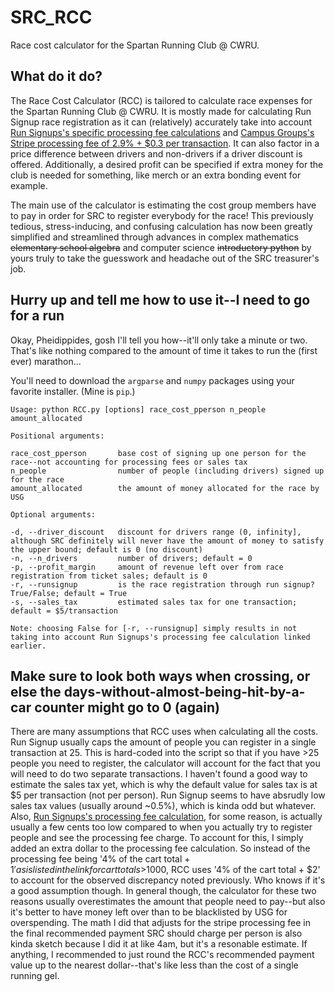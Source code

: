 # SRC_RCC
Race cost calculator for the Spartan Running Club @ CWRU.

## What do it do?
The Race Cost Calculator (RCC) is tailored to calculate race expenses for the Spartan Running Club @ CWRU. It is mostly made for calculating Run Signup race registration as it can (relatively) accurately take into account [Run Signups's specific processing fee calculations](https://info.runsignup.com/pricing/) and [Campus Groups's Stripe processing fee of 2.9% + $0.3 per transaction](https://case.edu/studentlife/services/campusgroups/online-payments). It can also factor in a price difference between drivers and non-drivers if a driver discount is offered. Additionally, a desired profit can be specified if extra money for the club is needed for something, like merch or an extra bonding event for example. 

The main use of the calculator is estimating the cost group members have to pay in order for SRC to register everybody for the race! This previously tedious, stress-inducing, and confusing calculation has now been greatly simplified and streamlined through advances in complex mathematics ~~elementary school algebra~~ and computer science ~~introductory python~~ by yours truly to take the guesswork and headache out of the SRC treasurer's job.

## Hurry up and tell me how to use it--I need to go for a run
Okay, Pheidippides, gosh I'll tell you how--it'll only take a minute or two. That's like nothing compared to the amount of time it takes to run the (first ever) marathon...

You'll need to download the `argparse` and `numpy` packages using your favorite installer. (Mine is `pip`.)
```
Usage: python RCC.py [options] race_cost_pperson n_people amount_allocated

Positional arguments:

race_cost_pperson       base cost of signing up one person for the race--not accounting for processing fees or sales tax
n_people                number of people (including drivers) signed up for the race
amount_allocated        the amount of money allocated for the race by USG

Optional arguments:

-d, --driver_discount   discount for drivers range (0, infinity], although SRC definitely will never have the amount of money to satisfy the upper bound; default is 0 (no discount)
-n, --n_drivers         number of drivers; default = 0
-p, --profit_margin     amount of revenue left over from race registration from ticket sales; default is 0
-r, --runsignup         is the race registration through run signup? True/False; default = True
-s, --sales_tax         estimated sales tax for one transaction; default = $5/transaction

Note: choosing False for [-r, --runsignup] simply results in not taking into account Run Signups's processing fee calculation linked earlier. 
```

## Make sure to look both ways when crossing, or else the days-without-almost-being-hit-by-a-car counter might go to 0 (again)
There are many assumptions that RCC uses when calculating all the costs. Run Signup usually caps the amount of people you can register in a single transaction at 25. This is hard-coded into the script so that if you have >25 people you need to register, the calculator will account for the fact that you will need to do two separate transactions. I haven't found a good way to estimate the sales tax yet, which is why the default value for sales tax is at $5 per transaction (not per person). Run Signup seems to have absrudly low sales tax values (usually around ~0.5%), which is kinda odd but whatever. Also, [Run Signups's processing fee calculation](https://info.runsignup.com/pricing/), for some reason, is actually usually a few cents too low compared to when you actually try to register people and see the processing fee charge. To account for this, I simply added an extra dollar to the processing fee calculation. So instead of the processing fee being '4% of the cart total + $1' as is listed in the link for cart totals >$1000, RCC uses '4% of the cart total + $2' to account for the observed discrepancy noted previously. Who knows if it's a good assumption though. In general though, the calculator for these two reasons usually overestimates the amount that people need to pay--but also it's better to have money left over than to be blacklisted by USG for overspending. The math I did that adjusts for the stripe processing fee in the final recommended payment SRC should charge per person is also kinda sketch because I did it at like 4am, but it's a resonable estimate. If anything, I recommended to just round the RCC's recommended payment value up to the nearest dollar--that's like less than the cost of a single running gel.